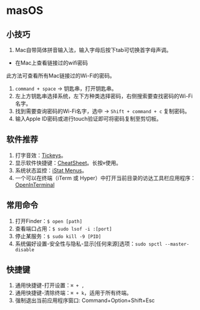 # masOS

## 小技巧

1. Mac自带简体拼音输入法，输入字母后按下tab可切换首字母声调。

* 在Mac上查看链接过的wifi密码

此方法可查看所有Mac链接过的Wi-Fi的密码。

1. `command + space` -> 钥匙串，打开钥匙串。
2. 左上方钥匙串选择系统，左下方种类选择密码，右侧搜索要查找密码的Wi-Fi名字。
3. 找到需要查询密码的Wi-Fi名字，选中 -> `Shift + command + c` 复制密码。
4. 输入Apple ID密码或进行touch验证即可将密码复制至剪切板。

## 软件推荐
 
1. 打字音效：[Tickeys](http://www.yingdev.com/projects/tickeys)。
2. 显示软件快捷键：[CheatSheet](https://www.mediaatelier.com/CheatSheet/)。长按`⌘`使用。
3. 系统状态监控：[iStat Menus](https://bjango.com/mac/istatmenus/)。
4. 一个可以在终端（iTerm 或 Hyper）中打开当前目录的访达工具栏应用程序：[OpenInTerminal](https://github.com/Ji4n1ng/OpenInTerminal/blob/master/README-zh.md)

## 常用命令

1. 打开Finder：`$ open [path]`
2. 查看端口占用：`$ sudo lsof -i :[port]`
3. 停止某服务：`$ sudo kill -9 [PID]`
4. 系统偏好设置-安全性与隐私-显示[任何来源]选项：`sudo spctl --master-disable`

## 快捷键

1. 通用快捷键-打开设置：`⌘ + ,`
2. 通用快捷键-清除终端：`⌘ + k`，适用于所有终端。
3. 强制退出当前应用程序窗口: Command+Option+Shift+Esc